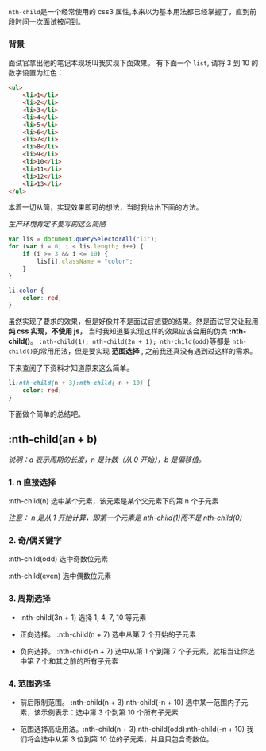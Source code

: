 `nth-child`是一个经常使用的 css3 属性,本来以为基本用法都已经掌握了，直到前段时间一次面试被问到。

### 背景

面试官拿出他的笔记本现场叫我实现下面效果。
有下面一个 `list`, 请将 3 到 10 的数字设置为红色：

```html
<ul>
    <li>1</li>
    <li>2</li>
    <li>3</li>
    <li>4</li>
    <li>5</li>
    <li>6</li>
    <li>7</li>
    <li>8</li>
    <li>9</li>
    <li>10</li>
    <li>11</li>
    <li>12</li>
    <li>13</li>
</ul>
```

本着一切从简，实现效果即可的想法，当时我给出下面的方法。

_生产环境肯定不要写的这么简陋_

```js
var lis = document.querySelectorAll("li");
for (var i = 0; i < lis.length; i++) {
    if (i >= 3 && i <= 10) {
        lis[i].className = "color";
    }
}
```

```css
li.color {
    color: red;
}
```

虽然实现了要求的效果，但是好像并不是面试官想要的结果。然是面试官又让我用 **纯 css 实现，不使用 js，** 当时我知道要实现这样的效果应该会用的伪类 **:nth-child()**。
`:nth-child(1); nth-child(2n + 1); nth-child(odd)`等都是 `nth-child()`的常用用法，但是要实现 **范围选择** , 之前我还真没有遇到过这样的需求。

下来查阅了下资料才知道原来这么简单。

```css
li:nth-child(n + 3):nth-child(-n + 10) {
    color: red;
}
```

下面做个简单的总结吧。

## :nth-child(an + b)

_说明：a 表示周期的长度，n 是计数（从 0 开始），b 是偏移值。_

### 1. n 直接选择

:nth-child(n) 选中某个元素，该元素是某个父元素下的第 n 个子元素

_注意： n 是从 1 开始计算，即第一个元素是 nth-child(1)而不是 nth-child(0)_

### 2. 奇/偶关键字

:nth-child(odd) 选中奇数位元素

:nth-child(even) 选中偶数位元素

### 3. 周期选择

-   :nth-child(3n + 1) 选择 1, 4, 7, 10 等元素

-   正向选择。 :nth-child(n + 7) 选中从第 7 个开始的子元素

-   负向选择。 :nth-child(-n + 7) 选中从第 1 个到第 7 个子元素，就相当让你选中第 7 个和其之前的所有子元素

### 4. 范围选择

-   前后限制范围。 :nth-child(n + 3):nth-child(-n + 10) 选中某一范围内子元素，该示例表示：选中第 3 个到第 10 个所有子元素

-   范围选择高级用法。:nth-child(n + 3):nth-child(odd):nth-child(-n + 10)
    我们将会选中从第 3 位到第 10 位的子元素，并且只包含奇数位。
